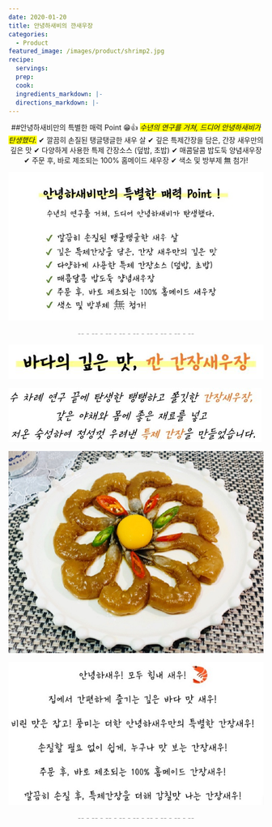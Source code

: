```yaml
---
date: 2020-01-20
title: 안녕하새비의 깐새우장
categories:
  - Product 
featured_image: /images/product/shrimp2.jpg
recipe:
  servings:
  prep:
  cook:
  ingredients_markdown: |-
  directions_markdown: |-
---
```


<center>
    ##안녕하새비만의 특별한 매력 Point &#x1F601;&#x1F44D;  
    <span style= "background-color: yellow; font-style: italic;">수년의 연구를 거쳐, 드디어 안녕하새비가 탄생했다.</span>  
    &#x2714; 깔끔히 손질된 탱글탱글한 새우 살  
    &#x2714; 깊은 특제간장을 담은, 간장 새우만의 깊은 맛  
    &#x2714; 다양하게 사용한 특제 간장소스 (덮밥, 초밥)  
    &#x2714; 매콤달콤 밥도둑 양념새우장  
    &#x2714; 주문 후, 바로 제조되는 100% 홈메이드 새우장  
    &#x2714; 색소 및 방부제 &#28961; 첨가!  
</center>

![product](/images/product/point.JPG)

<center>
<p><span style="color:#999"> -- - -- - -- - -- - -- - -- - -- - -- - -- </span></p>
</center>

![ganjang](/images/product/text1.JPG)

![ganjang](/images/product/text2.JPG)

![ganjang](/images/product/gan1.jpg)

![ganjang](/images/product/text3.JPG)

<center>
<p><span style="color:#999"> -- - -- - -- - -- - -- - -- - -- - -- - -- </span></p>
</center>